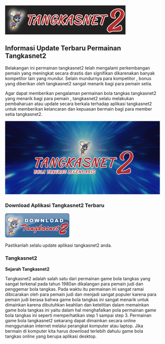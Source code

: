 ![Logo](https://github.com/bolatangkasnet/tangkasnet2.cc/blob/master/t2-web-logo.jpg?raw=true)

## Informasi Update Terbaru Permainan Tangkasnet2

Belakangan ini permainan tangkasnet2 telah mengalami perkembangan pemain yang meningkat secara drastis dan signifikan dikarenakan banyak kompetitor lain yang mundur. Selain mundurnya para kompetitor , bonus yang diberikan oleh tangkasnet2 sangat menarik bagi para pemain setia.

Agar dapat memberikan pengalaman permainan bola tangkas tangkasnet2 yang menarik bagi para pemain , tangkasnet2 selalu melakukan pembaharuan atau update secara berkala terhadap aplikasi tangkasnet2 untuk memberikan kelancaran dan kepuasan bermain bagi para member setia tangkasnet2.

![Banner1](https://github.com/bolatangkasnet/tangkasnet2.cc/blob/master/banner--t2-001.jpg?raw=true)

### Download Aplikasi Tangkasnet2 Terbaru

![Download](https://github.com/bolatangkasnet/tangkasnet2.cc/blob/master/btn-dwnld-1.png?raw=true)

Pastikanlah selalu update aplikasi tangkasnet2 anda.

### Tangkasnet2

**Sejarah Tangkasnet2**

Tangkasnet2 adalah salah satu dari permainan game bola tangkas yang sangat terkenal pada tahun 1980an dikalangan para pemain judi dan penggemar bola tangkas. Pada waktu itu permainan ini sangat ramai dibicarakan oleh para pemain judi dan menjadi sangat populer karena para pemain judi berasa bahwa game bola tangkas ini sangat menarik untuk dimainkan karena dibutuhkan keahlian dan ketelitian dalam memainkan game bola tangkas ini yaitu dalam hal menghafalkan pola permainan game bola tangkas ini seperti memperhatikan step 1 sampai step 3.
Permainan game bola tangkasnet2 sekarang dapat dimainkan secara online menggunakan internet melalui perangkat komputer atau laptop. Jika bermain di komputer kita harus download terlebih dahulu game bola tangkas online yang berupa aplikasi desktop.
